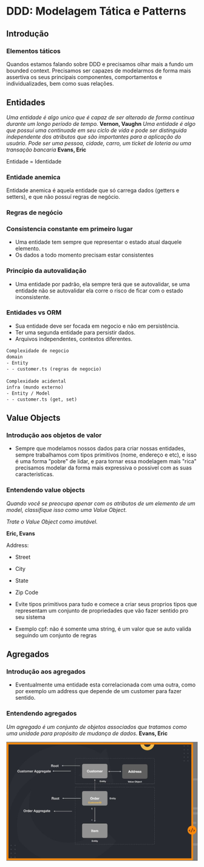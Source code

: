 # DDD: Modelagem Tática e Patterns

## Introdução

### Elementos táticos

Quandos estamos falando sobre DDD e precisamos olhar mais a fundo um bounded context.
Precisamos ser capazes de modelarmos de forma mais assertiva os seus principais componentes, comportamentos e individualizades, bem como suas relações.

## Entidades

<i>Uma entidade é algo unico que é capaz de ser alterado de forma contínua durante um longo período de tempo.</i> <b>Vernon, Vaughn</b>
<i>Uma entidade é algo que possuí uma continuade em seu ciclo de vida e pode ser distinguida independente dos atributos que são importantes para a aplicação do usuário. Pode ser uma pessoa, cidade, carro, um ticket de loteria ou uma transação bancaria</i> <b>Evans, Eric</b>

Entidade = Identidade

### Entidade anemica

Entidade anemica é aquela entidade que só carrega dados (getters e setters), e que não possuí regras de negócio.

### Regras de negócio

### Consistencia constante em primeiro lugar

- Uma entidade tem sempre que representar o estado atual daquele elemento.
- Os dados a todo momento precisam estar consistentes

### Princípio da autovalidação

- Uma entidade por padrão, ela sempre terá que se autovalidar, se uma entidade não se autovalidar ela corre o risco de ficar com o estado inconsistente.

### Entidades vs ORM

- Sua entidade deve ser focada em negocio e não em persistência.
- Ter uma segunda entidade para persistir dados.
- Arquivos independentes, contextos diferentes.

```
Complexidade de negocio
domain
- Entity
- - customer.ts (regras de negocio)

Complexidade acidental
infra (mundo externo)
- Entity / Model
- - customer.ts (get, set)
```

## Value Objects

### Introdução aos objetos de valor

- Sempre que modelamos nossos dados para criar nossas entidades, sempre trabalhamos com tipos primitivos (nome, endereço e etc), e isso é uma forma "pobre" de lidar, e para tornar essa modelagem mais "rica" precisamos modelar da forma mais expressiva o possivel com as suas caracteristicas.

### Entendendo value objects

<p><i>Quando você se preocupa apenar com os atributos de um elemento de um model, classifique isso como uma Value Object.</i></p>
<p><i>Trate o Value Object como imutável.</i></p>
<p><b>Eric, Evans</b></p>

Address:

- Street
- City
- State
- Zip Code

- Evite tipos primitivos para tudo e comece a criar seus proprios tipos que representam um conjunto de propriedades que vão fazer sentido pro seu sistema
- Exemplo cpf: não é somente uma string, é um valor que se auto valida seguindo um conjunto de regras

## Agregados

### Introdução aos agregados

- Eventualmente uma entidade esta correlacionada com uma outra, como por exemplo um address que depende de um customer para fazer sentido.

### Entendendo agregados

_Um agregado é um conjunto de objetos associados que tratamos como uma unidade para propósito de mudança de dados_.
**Evans, Eric**

![Representação de agregados](./aggregate.jpg)
